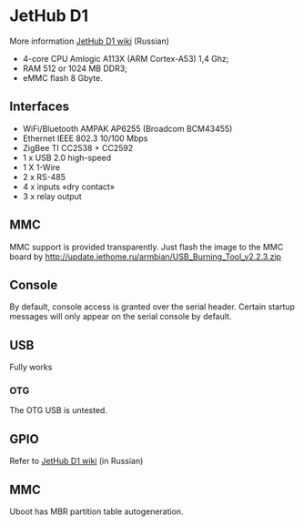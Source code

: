 # JetHub D1

More information [JetHub D1 wiki](http://wiki.jethome.ru/jethub_d1) (Russian)

- 4-core CPU Amlogic A113X (ARM Cortex-A53) 1,4 Ghz;
- RAM 512 or 1024 MB DDR3;
- eMMC flash 8 Gbyte.

## Interfaces

- WiFi/Bluetooth AMPAK AP6255 (Broadcom BCM43455)
- Ethernet IEEE 802.3 10/100 Mbps
- ZigBee TI CC2538 + CC2592
- 1 x USB 2.0 high-speed
- 1 X 1-Wire
- 2 x RS-485
- 4 x inputs  «dry contact»
- 3 х relay output

## MMC

MMC support is provided transparently. Just flash the image to the MMC board by http://update.jethome.ru/armbian/USB_Burning_Tool_v2.2.3.zip

## Console

By default, console access is granted over the serial header. Certain startup messages will only appear on the serial console by default. 

## USB

Fully works

### OTG

The OTG USB is untested.

## GPIO

Refer to [JetHub D1 wiki](https://wiki.jethome.ru/jethub_d1) (in Russian)

## MMC

Uboot has MBR partition table autogeneration.
